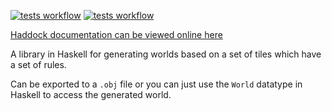 [![tests workflow](https://github.com/KoenVisser/Haskell-World-Generation/actions/workflows/tests.yml/badge.svg)]()
[![tests workflow](https://github.com/KoenVisser/Haskell-World-Generation/actions/workflows/haddock.yml/badge.svg)](https://koenvisser.github.io/Haskell-World-Generation/)

[Haddock documentation can be viewed online here](https://koenvisser.github.io/Haskell-World-Generation/)

A library in Haskell for generating worlds based on a set of tiles which have a set of rules.

Can be exported to a `.obj` file or you can just use the `World` datatype in Haskell to access the generated world.
